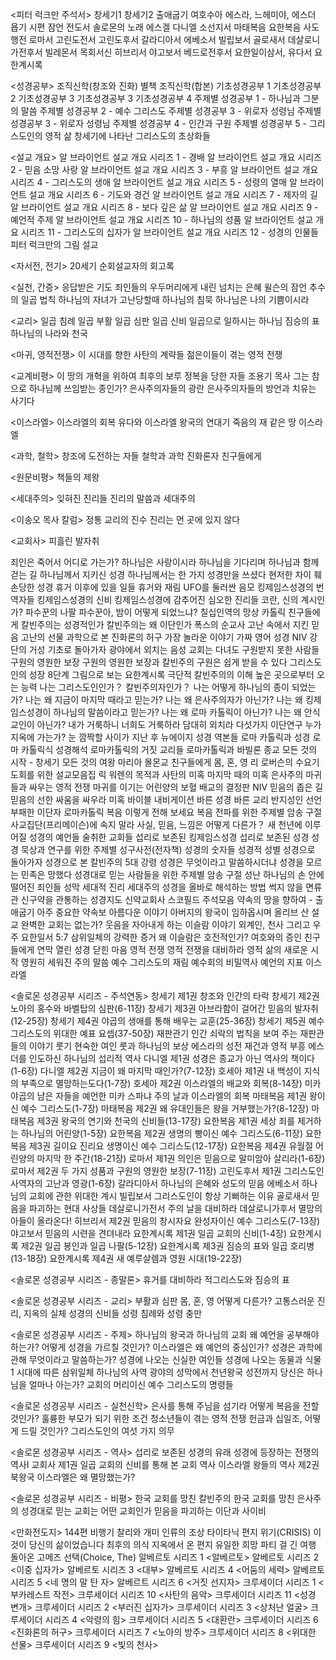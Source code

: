 
<피터 럭크만 주석서>
창세기1
창세기2
출애굽기
여호수아
에스라, 느헤미야, 에스더
욥기
시편
잠언
전도서
솔로몬의 노래
에스겔
다니엘
소선지서
마태복음
요한복음
사도행전
로마서
고린도전서
고린도후서
갈라디아서
에베소서
빌립보서
골로새서
데살로니가전후서 빌레몬서
목회서신
히브리서
야고보서
베드로전후서
요한일이삼서, 유다서
요한계시록

<성경공부>
조직신학(창조와 진화) 별책
조직신학(합본)
기초성경공부 1
기초성경공부 2
기초성경공부 3
기초성경공부 3
기초성경공부 4
주제별 성경공부 1 - 하나님과 그분의 말씀
주제별 성경공부 2 - 예수 그리스도
주제별 성경공부 3 - 위로자 성령님
주제별 성경공부 3 - 위로자 성령님
주제별 성경공부 4 - 인간과 구원
주제별 성경공부 5 - 그리스도인의 영적 삶
창세기에 나타난 그리스도의 초상화들

<설교 개요>
알 브라이언트 설교 개요 시리즈 1 - 경배
알 브라이언트 설교 개요 시리즈 2 - 믿음 소망 사랑
알 브라이언트 설교 개요 시리즈 3 - 부흥
알 브라이언트 설교 개요 시리즈 4 - 그리스도의 생애
알 브라이언트 설교 개요 시리즈 5 - 성령의 열매
알 브라이언트 설교 개요 시리즈 6 - 기도와 경건
알 브라이언트 설교 개요 시리즈 7 - 제자의 길
알 브라이언트 설교 개요 시리즈 8 - 보다 깊은 삶
알 브라이언트 설교 개요 시리즈 9 - 예언적 주제
알 브라이언트 설교 개요 시리즈 10 - 하나님의 성품
알 브라이언트 설교 개요 시리즈 11 - 그리스도의 십자가
알 브라이언트 설교 개요 시리즈 12 - 성경의 인물들
피터 럭크만의 그림 설교

<자서전, 전기>
20세기 순회설교자의 회고록

<실천, 간증>
응답받은 기도
죄인들의 우두머리에게 내린 넘치는 은혜
윌슨의 잠언
추수의 일곱 법칙
하나님의 자녀가 고난당할때
하나님의 침묵
하나님은 나의 기쁨이시라

<교리>
일곱 침례
일곱 부활
일곱 심판
일곱 신비
일곱으로 일하시는 하나님
짐승의 표
하나님의 나라와 천국

<마귀, 영적전쟁>
이 시대를 향한 사탄의 계략들
젊은이들이 겪는 영적 전쟁

<교계비평>
이 땅의 개혁을 위하여
최후의 보루
정복을 당한 자들
조용기 목사 그는 참으로 하나님께 쓰임받는 종인가?
은사주의자들의 광란
은사주의자들의 방언과 치유는 사기다

<이스라엘>
이스라엘의 회복
유다와 이스라엘 왕국의 연대기
죽음의 재 같은 땅 이스라엘

<과학, 철학>
창조에 도전하는 자들
철학과 과학
진화론자 친구들에게

<원문비평>
책들의 제왕

<세대주의>
잊혀진 진리들
진리의 말씀과 세대주의

<이송오 목사 칼럼>
정통 교리의 진수
진리는 먼 곳에 있지 않다

<교회사>
피흘린 발자취



죄인은 죽어서 어디로 가는가?
하나님은 사랑이시라
하나님을 기다리며
하나님과 함께 걷는 길
하나님께서 지키신 성경
하나님께서는 한 가지 성경만을 쓰셨다
현저한 차이
훼손당한 성경
휴거 이후에 있을 일들
휴거와 재림
UFO를 둘러싼 음모
킹제임스성경의 번역자들
킹제임스성경의 신비
킹제임스성경에 감추어진 심오한 진리들
코란, 신의 계시인가?
파수꾼의 나팔
파수꾼아, 밤이 어떻게 되었느냐?
칠십인역의 망상
카톨릭 친구들에게
칼빈주의는 성경적인가
칼빈주의는 왜 이단인가
폭스의 순교사
고난 속에서 지킨 믿음
고난의 선물
과학으로 본 진화론의 허구
가장 놀라운 이야기
가짜 영어 성경 NIV
강단의 거성
기초로 돌아가자
광야에서 외치는 음성
교회는 다녀도 구원받지 못한 사람들
구원의 영원한 보장
구원의 영원한 보장과 칼빈주의
구원은 쉽게 받을 수 있다
그리스도인의 성장 8단계
그림으로 보는 요한계시록
극단적 칼빈주의의 이해
높은 곳으로부터 오는 능력
나는 그리스도인인가？ 칼빈주의자인가？
나는 어떻게 하나님의 종이 되었는가?
나는 왜 지금이 마지막 때라고 믿는가?
나는 왜 은사주의자가 아닌가?
나는 왜 킹제임스성경이 하나님의 말씀이라고 믿는가?
나는 왜 로마 카톨릭이 아닌가?
나는 왜 안식교인이 아닌가?
내가 거룩하니 너희도 거룩하라
담대히 외치라
다섯가지 이단연구
누가 지옥에 가는가?
눈 깜짝할 사이가 지난 후
뉴에이지 성경 역본들
로마 카톨릭과 성경
로마 카톨릭식 성경해석
로마카톨릭의 거짓 교리들
로마카톨릭과 바빌론 종교
모든 것의 시작 - 창세기
모든 것의 여왕 마리아
몰몬교 친구들에게
몸, 혼, 영
리 로버슨의 수요기도회를 위한 설교모음집
릭 워렌의 목적과 사탄의 미혹
마지막 때의 미혹 은사주의
마귀들과 싸우는 영적 전쟁
마귀를 이기는 어린양의 보혈
배교의 결정판 NIV
믿음의 좁은 길
믿음의 선한 싸움을 싸우라
미혹
바이블 내비게이션
바른 성경 바른 교리
반지성인 선언
부패한 이단자 로마카톨릭
복음 이렇게 전해 보세요
복음 전파를 위한 주제별 암송 구절
사교집단(프리메이슨)에 속지 말라
사실, 믿음, 느낌은 어떻게 다른가？
새 천년에 이루어질 성경의 예언들
술취한 교회들
섭리로 보존된 킹제임스성경
섭리로 보존된 성경
성경 묵상과 연구를 위한 주제별 성구사전(전자책)
성경의 숫자들
성경적 성별
성경으로 돌아가자
성경으로 본 칼빈주의 5대 강령
성경은 무엇이라고 말씀하시더냐
성경을 모르는 민족은 망했다
성경대로 믿는 사람들을 위한 주제별 암송 구절
성난 하나님의 손 안에 떨어진 죄인들
성막
세대적 진리
세대주의 성경을 올바로 해석하는 방법
썩지 않을 면류관
신구약을 관통하는 성경지도
신약교회사
스코필드 주석모음
약속의 땅을 향하여 - 출애굽기
아주 중요한 약속보
아름다운 이야기
아버지의 왕국이 임하옵시며
올리브 산 설교
완벽한 교회는 없는가?
웃음을 자아내게 하는 이슬람 이야기
외계인, 천사 그리고 우주
요한일서 5:7 삼위일체의 강력한 증거
왜 이슬람은 호전적인가?
여호와의 증인 친구들에게
연막
열린 성경 닫힌 마음
영적 전쟁
영적 전쟁을 대비하라
영적 삶의 새로운 시작
영원히 세워진 주의 말씀
예수 그리스도의 재림
예수회의 비밀역사
예언의 지표 이스라엘

<솔로몬 성경공부 시리즈 - 주석연동>
창세기 제1권 창조와 인간의 타락
창세기 제2권 노아의 홍수와 바벨탑의 심판(6-11장)
창세기 제3권 아브라함이 걸어간 믿음의 발자취(12-25장)
창세기 제4권 야곱의 생애를 통해 배우는 교훈(25-36장)
창세기 제5권 예수 그리스도의 위대한 예표 요셉(37-50장)
재판관기 인간 쇠락의 법칙을 보여 주는 재판관들의 이야기
룻기 현숙한 여인 룻과 하나님의 보상
에스라의 성전 재건과 영적 부흥
에스더를 인도하신 하나님의 섭리적 역사
다니엘 제1권 성경은 종교가 아닌 역사의 책이다(1-6장)
다니엘 제2권 지금이 왜 마지막 때인가?(7-12장)
호세아 제1권 내 백성이 지식의 부족으로 멸망하는도다(1-7장)
호세아 제2권 이스라엘의 배교와 회복(8-14장)
미카 야곱의 남은 자들을 예언한 미카
스파냐 주의 날과 이스라엘의 회복
마태복음 제1권 왕이신 예수 그리스도(1-7장)
마태복음 제2권 왜 유대인들은 왕을 거부했는가?(8-12장)
마태복음 제3권 왕국의 연기와 천국의 신비들(13-17장)
요한복음 제1권 세상 죄를 제거하는 하나님의 어린양(1-5장)
요한복음 제2권 생명의 빵이신 예수 그리스도(6-11장)
요한복음 제3권 길이요 진리요 생명이신 예수 그리스도(12-17장)
요한복음 제4권 유월절 어린양의 마지막 한 주간(18-21장)
로마서 제1권 의인은 믿음으로 말미암아 살리라(1-6장)
로마서 제2권 두 가지 성품과 구원의 영원한 보장(7-11장)
고린도후서 제1권 그리스도인 사역자의 고난과 영광(1-6장)
갈라디아서 하나님의 은혜와 성도의 믿음
에베소서 하나님의 교회에 관한 위대한 계시
빌립보서 그리스도인이 항상 기뻐하는 이유
골로새서 믿음을 파괴하는 현대 사상들
데살로니가전서 주의 날을 대비하라
데살로니가후서 멸망의 아들이 올라온다!
히브리서 제2권 믿음의 창시자요 완성자이신 예수 그리스도(7-13장)
야고보서 믿음의 시련을 견뎌내라
요한계시록 제1권 일곱 교회의 신비(1-4장)
요한계시록 제2권 일곱 봉인과 일곱 나팔(5-12장)
요한계시록 제3권 짐승의 표와 일곱 호리병(13-18장)
요한계시록 제4권 새 예루살렘과 영원 시대(19-22장)


<솔로몬 성경공부 시리즈 - 종말론>
휴거를 대비하라
적그리스도와 짐승의 표

<솔로몬 성경공부 시리즈 - 교리>
부활과 심판
몸, 혼, 영 어떻게 다른가?
고통스러운 진리, 지옥의 실체
성경의 신비들
성령 침례와 성령 충만

<솔로몬 성경공부 시리즈 - 주제>
하나님의 왕국과 하나님의 교회
왜 예언을 공부해야 하는가?
어떻게 성경을 가르칠 것인가?
이스라엘은 왜 예언의 중심인가?
성경은 과학에 관해 무엇이라고 말씀하는가?
성경에 나오는 신실한 여인들
성경에 나오는 동물과 식물 1
시대에 따른 삼위일체 하나님의 사역
광야의 성막에서 천년왕국 성전까지
당신은 하나님을 얼마나 아는가?
교회의 머리이신 예수 그리스도의 명령들

<솔로몬 성경공부 시리즈 - 실천신학>
은사를 통해 주님을 섬기라
어떻게 복음을 전할 것인가?
훌륭한 부모가 되기 위한 조건
청소년들이 겪는 영적 전쟁
헌금과 십일조, 어떻게 드릴 것인가?
그리스도인의 여섯 가지 의무

<솔로몬 성경공부 시리즈 - 역사>
섭리로 보존된 성경의 유래
성경에 등장하는 전쟁의 역사Ⅰ
교회사 제1권 일곱 교회의 신비를 통해 본 교회 역사
이스라엘 왕들의 역사 제2권 북왕국 이스라엘은 왜 멸망했는가?

<솔로몬 성경공부 시리즈 - 비평>
한국 교회를 망친 칼빈주의
한국 교회를 망친 은사주의
성경대로 믿는 교회는 어떤 교회인가
믿음을 파괴하는 이단과 사이비

<만화전도지>
144편 비행기
찰리와 개미
인류의 조상
타이타닉
편지
위기(CRISIS)
이것이 당신의 삶이었습니다
최후의 의식
지옥에서 온 편지
유일한 희망
파티 걸
긴 여행
돌아온 고메즈
선택(Choice, The)
알베르토 시리즈 1 <알베르토>
알베르토 시리즈 2 <이중 십자가>
알베르토 시리즈 3 <대부>
알베르토 시리즈 4 <어둠의 세력>
알베르토 시리즈 5 <네 명의 말 탄 자>
알베르트 시리즈 6 <거짓 선지자>
크루세이더 시리즈 1 <부카레스트 작전>
크루세이더 시리즈 10 <사탄의 음악>
크루세이더 시리즈 11 <성경 변개>
크루세이더 시리즈 2 <부러진 십자가>
크루세이더 시리즈 3 <상처난 얼굴>
크루세이더 시리즈 4 <악령의 힘>
크루세이더 시리즈 5 <대환란>
크루세이더 시리즈 6 <진화론의 허구>
크루세이더 시리즈 7 <노아의 방주>
크루세이더 시리즈 8 <위대한 선물>
크루세이더 시리즈 9 <빛의 천사>